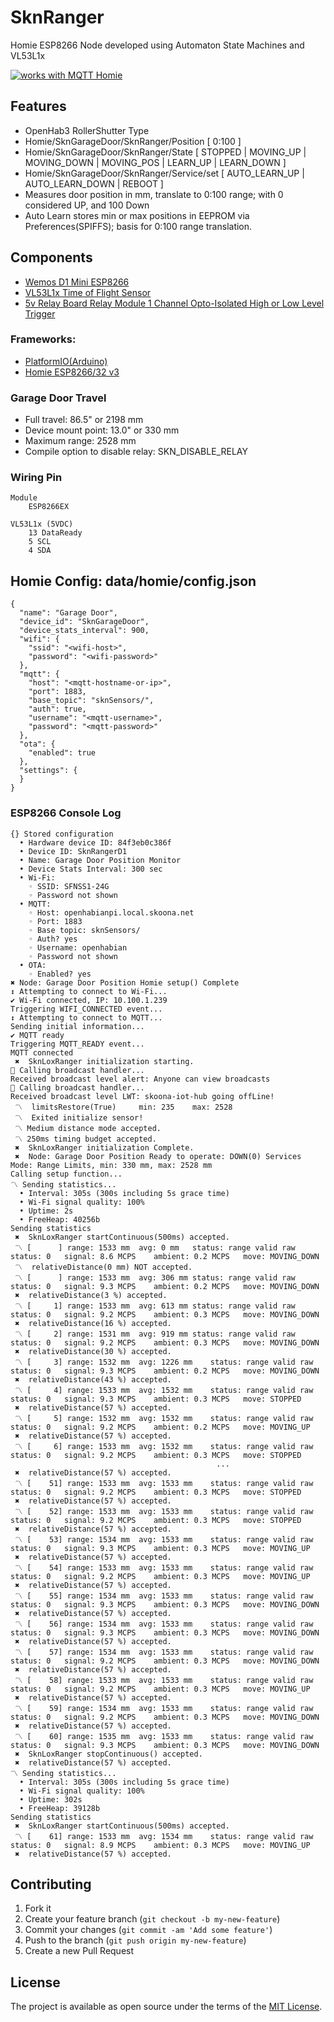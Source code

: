 # SknRanger
Homie ESP8266 Node developed using Automaton State Machines and VL53L1x

<a href="https://homieiot.github.io/">
  <img src="https://homieiot.github.io/img/works-with-homie.png" alt="works with MQTT Homie">
</a>

## Features
* OpenHab3 RollerShutter Type
* Homie/SknGarageDoor/SknRanger/Position [ 0:100 ]
* Homie/SknGarageDoor/SknRanger/State [ STOPPED | MOVING_UP | MOVING_DOWN | MOVING_POS | LEARN_UP | LEARN_DOWN ]
* Homie/SknGarageDoor/SknRanger/Service/set [ AUTO_LEARN_UP | AUTO_LEARN_DOWN | REBOOT ]
* Measures door position in mm, translate to 0:100 range; with 0 considered UP, and 100 Down
* Auto Learn stores min or max positions in EEPROM via Preferences(SPIFFS); basis for 0:100 range translation.

## Components
* [Wemos D1 Mini ESP8266](https://www.amazon.com/MELIFE-Development-Wireless-Internet-MicroPython/dp/B08H1YRN4M/ref=sr_1_10?crid=2Y9PEH0OFTXPL&keywords=memos+d1+mini+esp8266&qid=1663331796&s=electronics&sprefix=memos+d1+mini+esp8266%2Celectronics%2C84&sr=1-10)
* [VL53L1x Time of Flight Sensor](https://www.amazon.com/DWEII-Measurement-Extension-Compatible-Raspberry/dp/B09V4DS888/ref=sr_1_4_sspa?crid=1SZRJKYL8C1IB&keywords=vl53l1x+tof+sensor+module&qid=1663331559&sprefix=vl53l1%2Caps%2C89&sr=8-4-spons&psc=1)
* [5v Relay Board Relay Module 1 Channel Opto-Isolated High or Low Level Trigger](https://www.amazon.com/AOICRIE-Optocoupler-Isolation-Compatible-Development/dp/B08C71QL65/ref=sr_1_6?crid=3GQ5B5O0AT995&keywords=HiLetgo+2pcs+5V+One+Channel+Relay+Module+Relay+Switch+with+OPTO+Isolation+High+Low+Level+Trigger&qid=1663330959&s=electronics&sprefix=hiletgo+2pcs+5v+one+channel+relay+module+relay+switch+with+opto+isolation+high+low+level+trigger%2Celectronics%2C109&sr=1-6)

### Frameworks: 
* [PlatformIO(Arduino)](https://platformio.org)
* [Homie ESP8266/32 v3](https://github.com/homieiot/homie-esp8266)

### Garage Door Travel
* Full travel:        86.5" or 2198 mm
* Device mount point: 13.0" or  330 mm
* Maximum range:               2528 mm
* Compile option to disable relay:  SKN_DISABLE_RELAY

### Wiring Pin
    Module
        ESP8266EX 

    VL53L1x (5VDC)
        13 DataReady 
        5 SCL
        4 SDA

## Homie Config: data/homie/config.json
```
{
  "name": "Garage Door",
  "device_id": "SknGarageDoor",
  "device_stats_interval": 900,  
  "wifi": {
    "ssid": "<wifi-host>",
    "password": "<wifi-password>"
  },
  "mqtt": {
    "host": "<mqtt-hostname-or-ip>",
    "port": 1883,
	"base_topic": "sknSensors/",
    "auth": true,
    "username": "<mqtt-username>",
    "password": "<mqtt-password>"
  },
  "ota": {
    "enabled": true
  },
  "settings": {
  }
}
```

### ESP8266 Console Log
```
{} Stored configuration
  • Hardware device ID: 84f3eb0c386f
  • Device ID: SknRangerD1
  • Name: Garage Door Position Monitor
  • Device Stats Interval: 300 sec
  • Wi-Fi: 
    ◦ SSID: SFNSS1-24G
    ◦ Password not shown
  • MQTT: 
    ◦ Host: openhabianpi.local.skoona.net
    ◦ Port: 1883
    ◦ Base topic: sknSensors/
    ◦ Auth? yes
    ◦ Username: openhabian
    ◦ Password not shown
  • OTA: 
    ◦ Enabled? yes
✖ Node: Garage Door Position Homie setup() Complete
↕ Attempting to connect to Wi-Fi...
✔ Wi-Fi connected, IP: 10.100.1.239
Triggering WIFI_CONNECTED event...
↕ Attempting to connect to MQTT...
Sending initial information...
✔ MQTT ready
Triggering MQTT_READY event...
MQTT connected
 ✖  SknLoxRanger initialization starting.
📢 Calling broadcast handler...
Received broadcast level alert: Anyone can view broadcasts
📢 Calling broadcast handler...
Received broadcast level LWT: skoona-iot-hub going offLine!
 〽  limitsRestore(True) 	min: 235 	max: 2528
 〽  Exited initialize sensor!
 〽 Medium distance mode accepted.
 〽 250ms timing budget accepted.
 ✖  SknLoxRanger initialization Complete.
 ✖  Node: Garage Door Position Ready to operate: DOWN(0) Services Mode: Range Limits, min: 330 mm, max: 2528 mm
Calling setup function...
〽 Sending statistics...
  • Interval: 305s (300s including 5s grace time)
  • Wi-Fi signal quality: 100%
  • Uptime: 2s
  • FreeHeap: 40256b
Sending statistics
 ✖  SknLoxRanger startContinuous(500ms) accepted.
 〽 [      ] range: 1533 mm  avg: 0 mm	status: range valid	raw status: 0	signal: 8.6 MCPS	ambient: 0.2 MCPS	move: MOVING_DOWN
 〽  relativeDistance(0 mm) NOT accepted.
 〽 [      ] range: 1533 mm  avg: 306 mm	status: range valid	raw status: 0	signal: 9.3 MCPS	ambient: 0.2 MCPS	move: MOVING_DOWN
 ✖  relativeDistance(3 %) accepted.
 〽 [     1] range: 1533 mm  avg: 613 mm	status: range valid	raw status: 0	signal: 9.2 MCPS	ambient: 0.3 MCPS	move: MOVING_DOWN
 ✖  relativeDistance(16 %) accepted.
 〽 [     2] range: 1531 mm  avg: 919 mm	status: range valid	raw status: 0	signal: 9.2 MCPS	ambient: 0.3 MCPS	move: MOVING_DOWN
 ✖  relativeDistance(30 %) accepted.
 〽 [     3] range: 1532 mm  avg: 1226 mm	status: range valid	raw status: 0	signal: 9.3 MCPS	ambient: 0.2 MCPS	move: MOVING_DOWN
 ✖  relativeDistance(43 %) accepted.
 〽 [     4] range: 1533 mm  avg: 1532 mm	status: range valid	raw status: 0	signal: 9.3 MCPS	ambient: 0.3 MCPS	move: STOPPED
 ✖  relativeDistance(57 %) accepted.
 〽 [     5] range: 1532 mm  avg: 1532 mm	status: range valid	raw status: 0	signal: 9.2 MCPS	ambient: 0.2 MCPS	move: MOVING_UP
 ✖  relativeDistance(57 %) accepted.
 〽 [     6] range: 1533 mm  avg: 1532 mm	status: range valid	raw status: 0	signal: 9.2 MCPS	ambient: 0.3 MCPS	move: STOPPED
                                              ...
 ✖  relativeDistance(57 %) accepted.
 〽 [    51] range: 1533 mm  avg: 1533 mm	status: range valid	raw status: 0	signal: 9.2 MCPS	ambient: 0.3 MCPS	move: STOPPED
 ✖  relativeDistance(57 %) accepted.
 〽 [    52] range: 1533 mm  avg: 1533 mm	status: range valid	raw status: 0	signal: 9.2 MCPS	ambient: 0.3 MCPS	move: STOPPED
 ✖  relativeDistance(57 %) accepted.
 〽 [    53] range: 1534 mm  avg: 1533 mm	status: range valid	raw status: 0	signal: 9.3 MCPS	ambient: 0.3 MCPS	move: MOVING_UP
 ✖  relativeDistance(57 %) accepted.
 〽 [    54] range: 1533 mm  avg: 1533 mm	status: range valid	raw status: 0	signal: 9.2 MCPS	ambient: 0.3 MCPS	move: MOVING_UP
 ✖  relativeDistance(57 %) accepted.
 〽 [    55] range: 1534 mm  avg: 1533 mm	status: range valid	raw status: 0	signal: 9.3 MCPS	ambient: 0.3 MCPS	move: MOVING_DOWN
 ✖  relativeDistance(57 %) accepted.
 〽 [    56] range: 1534 mm  avg: 1533 mm	status: range valid	raw status: 0	signal: 9.3 MCPS	ambient: 0.3 MCPS	move: MOVING_DOWN
 ✖  relativeDistance(57 %) accepted.
 〽 [    57] range: 1534 mm  avg: 1533 mm	status: range valid	raw status: 0	signal: 9.2 MCPS	ambient: 0.3 MCPS	move: MOVING_DOWN
 ✖  relativeDistance(57 %) accepted.
 〽 [    58] range: 1533 mm  avg: 1533 mm	status: range valid	raw status: 0	signal: 9.2 MCPS	ambient: 0.3 MCPS	move: MOVING_UP
 ✖  relativeDistance(57 %) accepted.
 〽 [    59] range: 1534 mm  avg: 1533 mm	status: range valid	raw status: 0	signal: 9.2 MCPS	ambient: 0.3 MCPS	move: MOVING_DOWN
 ✖  relativeDistance(57 %) accepted.
 〽 [    60] range: 1535 mm  avg: 1533 mm	status: range valid	raw status: 0	signal: 9.3 MCPS	ambient: 0.3 MCPS	move: MOVING_DOWN
 ✖  SknLoxRanger stopContinuous() accepted.
 ✖  relativeDistance(57 %) accepted.
〽 Sending statistics...
  • Interval: 305s (300s including 5s grace time)
  • Wi-Fi signal quality: 100%
  • Uptime: 302s
  • FreeHeap: 39128b
Sending statistics
 ✖  SknLoxRanger startContinuous(500ms) accepted.
 〽 [    61] range: 1533 mm  avg: 1534 mm	status: range valid	raw status: 0	signal: 8.9 MCPS	ambient: 0.3 MCPS	move: MOVING_UP
 ✖  relativeDistance(57 %) accepted.
```

## Contributing

1. Fork it 
2. Create your feature branch (`git checkout -b my-new-feature`)
3. Commit your changes (`git commit -am 'Add some feature'`)
4. Push to the branch (`git push origin my-new-feature`)
5. Create a new Pull Request


## License

The project is available as open source under the terms of the [MIT License](http://opensource.org/licenses/MIT).
